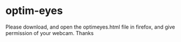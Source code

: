 # optim-eyes

Please download, and open the optimeyes.html file in firefox, and give permission of your webcam. Thanks
